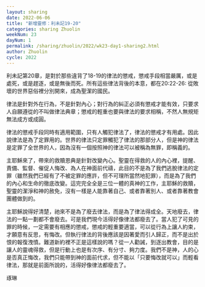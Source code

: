 ```yaml
---
layout: sharing
date: 2022-06-06
title: "新增靈修：利未記19-20"
categories: sharing Zhuolin
weekNum: 23
dayNum: 1
permalink: /sharing/zhuolin/2022/wk23-day1-sharing2.html
author: Zhuolin
cycle: 2022
---  
```


利未記第20章，是對於那些違背了18-19的律法的懲戒，懲戒手段相當嚴厲，或是處死，或是趕逐，或是無後而死。所有這些律法背後的本意，都在20:22-26: 從敗壞的世界惡俗裡分別開來，成為聖潔的國民。

律法是針對外在行為，不是針對內心；對行為的糾正必須有懲戒才能有效，只要求人自願遵從的不叫做律法典章；懲戒的輕重也要與律法的要求相稱，不然人無規矩無法成方或成圓。

律法的懲戒手段同時有適用範圍，只有人觸犯律法了，律法的懲戒才有用處。因此說律法是為了定罪用的。世界的律法只定罪觸犯了律法的那部分人，但是神的律法是定罪了全世界的人，因為沒有一個按照神的律法可以被稱為無罪，即稱義的。

主耶穌來了，帶來的救贖恩典是針對改變內心。聖靈在得救的人的內心裡，提醒、責備、監督、催促人悔改、為人在神面前代禱，此目的不是為了我們逃脫律法的定罪（雖然我們已經有了不被定罪的應許，但不可理所當然地犯罪），而是為了我們的內心和生命的徹底改變。這完完全全是三位一體的真神的工作，主耶穌的救贖，聖靈的潔淨和神的赦免，沒有一樣是人能靠著自己、或者靠著別人、或者靠著教會團體做到的。

主耶穌說得好清楚，祂來不是為了廢去律法，而是為了律法得成全。天地廢去，律法的一點一劃都不會廢去。可是我們現今活得好像律法都廢去了。當人犯了可見的罪的時候，一定需要有相應的懲戒，懲戒的輕重要適當，可以從行為上讓人約束，才願意有反思，有悔改。但執行律法的背後應該是因著愛而引人歸正，而不是出於恨的報復洩憤。難道新約裡不正是這樣說的嗎？從一人勸誡，到逐出教會，目的是讓人的靈魂得救，但是行動上也是有次序、有分寸、夠力度。我們不是神，人的心是否真正悔改，我們只能帶到神的面前代求，但不能以「只要悔改就可以」而輕看律法，那就是前面所說的，活得好像律法都廢去了。

琢琳

